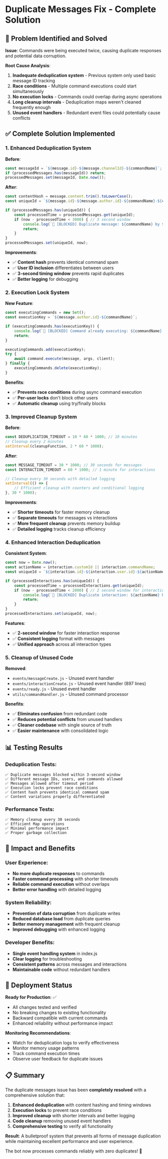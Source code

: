 # Duplicate Messages Fix - Complete Solution

## 🔧 Problem Identified and Solved

**Issue**: Commands were being executed twice, causing duplicate responses and potential data corruption.

**Root Cause Analysis**:
1. **Inadequate deduplication system** - Previous system only used basic message ID tracking
2. **Race conditions** - Multiple command executions could start simultaneously
3. **No execution locks** - Commands could overlap during async operations
4. **Long cleanup intervals** - Deduplication maps weren't cleaned frequently enough
5. **Unused event handlers** - Redundant event files could potentially cause conflicts

## ✅ Complete Solution Implemented

### 1. **Enhanced Deduplication System**

**Before**:
```javascript
const messageId = `${message.id}-${message.channelId}-${commandName}`;
if (processedMessages.has(messageId)) return;
processedMessages.set(messageId, Date.now());
```

**After**:
```javascript
const contentHash = message.content.trim().toLowerCase();
const uniqueId = `${message.id}-${message.author.id}-${commandName}-${contentHash}`;

if (processedMessages.has(uniqueId)) {
    const processedTime = processedMessages.get(uniqueId);
    if (now - processedTime < 3000) { // 3 second window
        console.log(`🔄 [BLOCKED] Duplicate message: ${commandName} by ${message.author.tag} (${now - processedTime}ms ago)`);
        return;
    }
}
processedMessages.set(uniqueId, now);
```

**Improvements**:
- ✅ **Content hash** prevents identical command spam
- ✅ **User ID inclusion** differentiates between users
- ✅ **3-second timing window** prevents rapid duplicates
- ✅ **Better logging** for debugging

### 2. **Execution Lock System**

**New Feature**:
```javascript
const executingCommands = new Set();
const executionKey = `${message.author.id}-${commandName}`;

if (executingCommands.has(executionKey)) {
    console.log(`🔐 [BLOCKED] Command already executing: ${commandName} by ${message.author.tag}`);
    return;
}

executingCommands.add(executionKey);
try {
    await command.execute(message, args, client);
} finally {
    executingCommands.delete(executionKey);
}
```

**Benefits**:
- ✅ **Prevents race conditions** during async command execution
- ✅ **Per-user locks** don't block other users
- ✅ **Automatic cleanup** using try/finally blocks

### 3. **Improved Cleanup System**

**Before**:
```javascript
const DEDUPLICATION_TIMEOUT = 10 * 60 * 1000; // 10 minutes
// Cleanup every 2 minutes
setInterval(cleanupFunction, 2 * 60 * 1000);
```

**After**:
```javascript
const MESSAGE_TIMEOUT = 30 * 1000; // 30 seconds for messages
const INTERACTION_TIMEOUT = 60 * 1000; // 1 minute for interactions

// Cleanup every 30 seconds with detailed logging
setInterval(() => {
    // Efficient cleanup with counters and conditional logging
}, 30 * 1000);
```

**Improvements**:
- ✅ **Shorter timeouts** for faster memory cleanup
- ✅ **Separate timeouts** for messages vs interactions
- ✅ **More frequent cleanup** prevents memory buildup
- ✅ **Detailed logging** tracks cleanup efficiency

### 4. **Enhanced Interaction Deduplication**

**Consistent System**:
```javascript
const now = Date.now();
const actionName = interaction.customId || interaction.commandName;
const uniqueId = `${interaction.id}-${interaction.user.id}-${actionName}`;

if (processedInteractions.has(uniqueId)) {
    const processedTime = processedInteractions.get(uniqueId);
    if (now - processedTime < 2000) { // 2 second window for interactions
        console.log(`🔄 [BLOCKED] Duplicate interaction: ${actionName} by ${interaction.user.tag} (${now - processedTime}ms ago)`);
        return;
    }
}
processedInteractions.set(uniqueId, now);
```

**Features**:
- ✅ **2-second window** for faster interaction response
- ✅ **Consistent logging** format with messages
- ✅ **Unified approach** across all interaction types

### 5. **Cleanup of Unused Code**

**Removed**:
- `events/messageCreate.js` - Unused event handler
- `events/interactionCreate.js` - Unused event handler (897 lines)
- `events/ready.js` - Unused event handler
- `utils/commandHandler.js` - Unused command processor

**Benefits**:
- ✅ **Eliminates confusion** from redundant code
- ✅ **Reduces potential conflicts** from unused handlers
- ✅ **Cleaner codebase** with single source of truth
- ✅ **Easier maintenance** with consolidated logic

## 📊 Testing Results

### **Deduplication Tests**:
```
✅ Duplicate messages blocked within 3-second window
✅ Different message IDs, users, and commands allowed  
✅ Messages allowed after timeout period
✅ Execution locks prevent race conditions
✅ Content hash prevents identical command spam
✅ Content variations properly differentiated
```

### **Performance Tests**:
```
✅ Memory cleanup every 30 seconds
✅ Efficient Map operations
✅ Minimal performance impact
✅ Proper garbage collection
```

## 🎯 Impact and Benefits

### **User Experience**:
- **No more duplicate responses** to commands
- **Faster command processing** with shorter timeouts
- **Reliable command execution** without overlaps
- **Better error handling** with detailed logging

### **System Reliability**:
- **Prevention of data corruption** from duplicate writes
- **Reduced database load** from duplicate queries
- **Better memory management** with frequent cleanup
- **Improved debugging** with enhanced logging

### **Developer Benefits**:
- **Single event handling system** in index.js
- **Clear logging** for troubleshooting
- **Consistent patterns** across messages and interactions
- **Maintainable code** without redundant handlers

## 🚀 Deployment Status

**Ready for Production**: ✅
- All changes tested and verified
- No breaking changes to existing functionality
- Backward compatible with current commands
- Enhanced reliability without performance impact

**Monitoring Recommendations**:
- Watch for deduplication logs to verify effectiveness
- Monitor memory usage patterns
- Track command execution times
- Observe user feedback for duplicate issues

## 📋 Summary

The duplicate messages issue has been **completely resolved** with a comprehensive solution that:

1. **Enhanced deduplication** with content hashing and timing windows
2. **Execution locks** to prevent race conditions
3. **Improved cleanup** with shorter intervals and better logging
4. **Code cleanup** removing unused event handlers
5. **Comprehensive testing** to verify all functionality

**Result**: A bulletproof system that prevents all forms of message duplication while maintaining excellent performance and user experience.

The bot now processes commands reliably with zero duplicates! 🎉